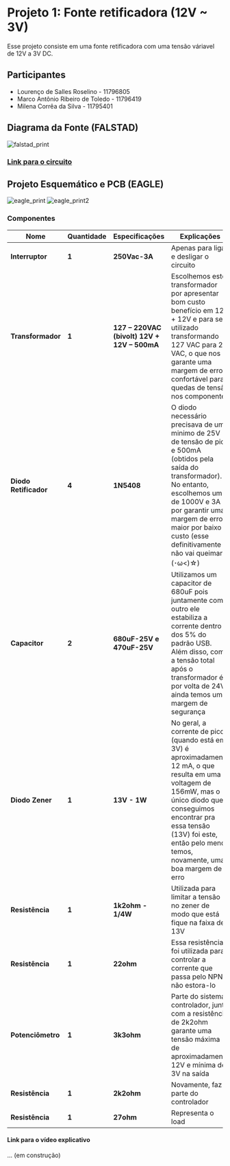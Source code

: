 # Projeto 1: Fonte retificadora (12V ~ 3V)
Esse projeto consiste em uma fonte retificadora com uma tensão váriavel de 12V a 3V DC.

## Participantes
* Lourenço de Salles Roselino - 11796805
* Marco Antônio Ribeiro de Toledo - 11796419
* Milena Corrêa da Silva - 11795401

## Diagrama da Fonte (FALSTAD)
![falstad_print](https://i.imgur.com/WWNlFE1.gif)
### [Link para o circuito](http://tinyurl.com/y7bqgqjn)
## Projeto Esquemático e PCB (EAGLE)
![eagle_print](https://cdn.discordapp.com/attachments/705588546890891336/726614224461103214/unknown.png) 
![eagle_print2](https://cdn.discordapp.com/attachments/705588546890891336/726614089727737896/unknown.png)


### Componentes
|Nome|Quantidade|Especificações|Explicações|Preço Unitário|
|---|---|---|---|---|
| **Interruptor** |**1**| **250Vac-3A**| Apenas para ligar e desligar o circuito | [R$3,49](https://www.americanas.com.br/produto/212542071/mts-101-chave-alavanca-2-terminais-desliga-liga?WT.srch=1&acc=e789ea56094489dffd798f86ff51c7a9&epar=bp_pl_00_go_pla_aic_geral_gmv&gclid=CjwKCAjw_-D3BRBIEiwAjVMy7A9KBPJMsUWKBYhhVwBYxDCUsOgVK7NK1RYUPgc3qsUI06BmjM9sBBoCqrAQAvD_BwE&i=5d712b2d49f937f6250d8225&o=5d7bf2046c28a3cb50a3896b&opn=YSMESP&sellerid=10428528000110#info-section) | 
|**Transformador**|**1**| **127 – 220VAC (bivolt) 12V + 12V – 500mA**  | Escolhemos este transformador por apresentar bom custo benefício em 12V + 12V e para ser utilizado transformando 127 VAC para 24 VAC, o que nos garante uma margem de erro confortável para quedas de tensão nos componentes|[R$21,90](https://www.filipeflop.com/produto/transformador-trafo-12v-12v-500ma-bivolt/?gclid=Cj0KCQjwuJz3BRDTARIsAMg-HxW_dJmm9-pVBDe6o8W5fG-x5esHO2DdYG3BT5ngq7YSO-Iy3B0MDZ4aAn2MEALw_wcB) |
|**Diodo Retificador**|**4**| **1N5408** | O diodo necessário precisava de um minimo de 25V de tensão de pico e 500mA (obtidos pela saída do transformador). No entanto, escolhemos um de 1000V e 3A por garantir uma margem de erro maior por baixo custo (esse definitivamente não vai queimar (･ω<)☆)| [R$0,24](https://www.filipeflop.com/produto/diodo-retificador-1n5408/)|
|**Capacitor**|**2**| **680uF-25V e 470uF-25V** | Utilizamos um capacitor de 680uF pois juntamente com o outro ele estabiliza a corrente dentro dos 5% do padrão USB. Além disso, como a tensão total após o transformador é por volta de 24V ainda temos uma margem de segurança |[R$0,60](https://www.eletro-parts.com/produto_detalhes/p/TVRBMk16WT0=/132-+Eletrolitico+680uF+x+25V) [R$0,33](https://www.baudaeletronica.com.br/capacitor-eletrolitico-470uf-25v.html)|
|**Diodo Zener**|**1**| **13V - 1W** | No geral, a corrente de pico (quando está em 3V) é aproximadamente 12 mA, o que resulta em uma voltagem de 156mW, mas o único diodo que conseguimos encontrar pra essa tensão (13V) foi este, então pelo menos temos, novamente, uma boa margem de erro|[R$1,05](https://produto.mercadolivre.com.br/MLB-911630639-10-pcs-diodo-zener-13v-1w-1n4743frete-brasil-r1200-_JM?quantity=1#position=2&type=item&tracking_id=724e89c3-54f7-4462-9ed9-0cbeeed97948)|
|**Resistência**|**1**| **1k2ohm - 1/4W** | Utilizada para limitar a tensão no zener de modo que está fique na faixa de 13V  |[R$1,24](https://produto.mercadolivre.com.br/MLB-1430649347-resistor-1k2-x-14w-5-tolerancia-envio-por-carta-_JM?matt_tool=79246729&matt_word=&gclid=CjwKCAjw_-D3BRBIEiwAjVMy7BmHKkFoWHFlQpg0uiS6qf9cVWsYGtSsGgh42hpRstRQxxA4gbsizBoCq0IQAvD_BwE) |
|**Resistência**|**1**| **22ohm**| Essa resistência foi utilizada para controlar a corrente que passa pelo NPN e não estora-lo |[R$0,145](https://www.casadarobotica.com/componentes-eletronicos/componentes/resistor/20-resistor-22-ohms-14w)|
|**Potenciômetro**|**1**| **3k3ohm**  | Parte do sistema controlador, junto com a resistência de 2k2ohm garante uma tensão máxima de aproximadamente 12V e mínima de 3V na saída | [R$9,40](https://www.baudaeletronica.com.br/potenciometro-linear-de-3k3-l40-23mm.html)|
|**Resistência**|**1**| **2k2ohm** | Novamente, faz parte do controlador | [R$0,10](https://www.usinainfo.com.br/resistores/resistor-2k2-14w-kit-com-10-unidades-3772.html) |
|**Resistência**|**1**| **27ohm** | Representa o load | [R$0,05](https://produto.mercadolivre.com.br/MLB-1559727072-resistor-27r-ou-27-ohms-cr25-14w-5-pacote-c-1000-pecas-_JM?matt_tool=79246729&matt_word&gclid=CjwKCAjw_-D3BRBIEiwAjVMy7GPkKLxWNdczv_iB6-YxnClYdcXWfBU5fFMdJMur2VC7c6ZDHZ9zEBoCkBgQAvD_BwE&quantity=1) |

#### Link para o vídeo explicativo
... (em construção)
